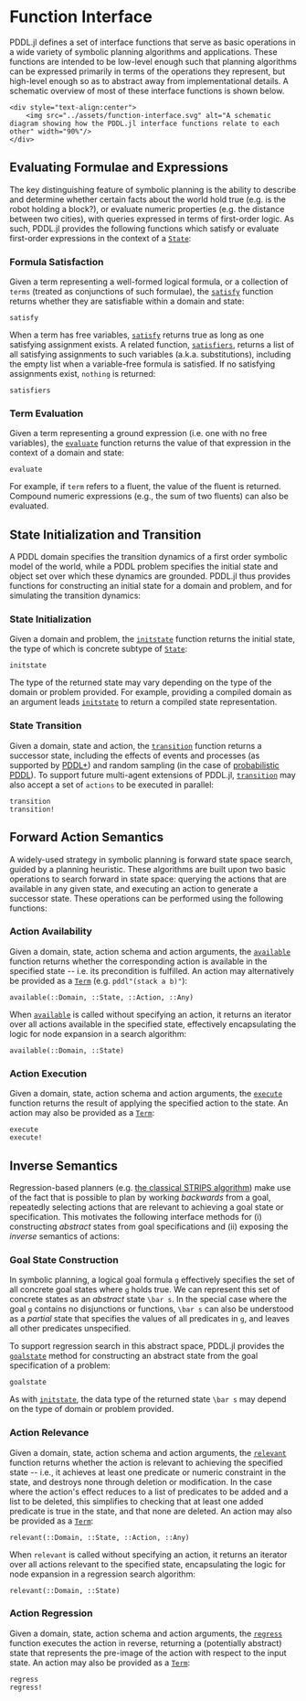 # Function Interface

PDDL.jl defines a set of interface functions that serve as basic operations in a wide variety of symbolic planning algorithms and applications. These functions are intended to be low-level enough such that planning algorithms can be expressed primarily in terms of the operations they represent, but high-level enough so as to abstract away from implementational details. A schematic overview of most of these interface functions is shown below.

```@raw html
<div style="text-align:center">
    <img src="../assets/function-interface.svg" alt="A schematic diagram showing how the PDDL.jl interface functions relate to each other" width="90%"/>
</div>
```

## Evaluating Formulae and Expressions

The key distinguishing feature of symbolic planning is the ability to describe and determine whether certain facts about the world hold true (e.g. is the robot holding a block?), or evaluate numeric properties (e.g. the distance between two cities), with queries expressed in terms of first-order logic. As such, PDDL.jl provides the following functions which satisfy or evaluate first-order expressions in the context of a [`State`](@ref):

### Formula Satisfaction

Given a term representing a well-formed logical formula, or a collection of `terms` (treated as conjunctions of such formulae), the [`satisfy`](@ref) function returns whether they are satisfiable within a domain and state:

```@docs
satisfy
```

When a term has free variables, [`satisfy`](@ref) returns true as long as one satisfying assignment exists. A related function, [`satisfiers`](@ref), returns a list of all satisfying assignments to such variables (a.k.a. substitutions), including the empty list when a variable-free formula is satisfied. If no satisfying assignments exist, `nothing` is returned:

```@docs
satisfiers
```

### Term Evaluation

Given a term representing a ground expression (i.e. one with no free variables), the [`evaluate`](@ref) function returns the value of that expression in the context of a domain and state:

```@docs
evaluate
```

For example, if `term` refers to a fluent, the value of the fluent is returned. Compound numeric expressions (e.g., the sum of two fluents) can also be evaluated.

## State Initialization and Transition

A PDDL domain specifies the transition dynamics of a first order symbolic model of the world, while a PDDL problem specifies the initial state and object set over which these dynamics are grounded. PDDL.jl thus provides functions for constructing an initial state for a domain and problem, and for simulating the transition dynamics:

### State Initialization

Given a domain and problem, the [`initstate`](@ref) function returns the initial state, the type of which is concrete subtype of [`State`](@ref):

```@docs
initstate
```

The type of the returned state may vary depending on the type of the domain or problem provided. For example, providing a compiled domain as an argument leads [`initstate`](@ref) to return a compiled state representation.

### State Transition

Given a domain, state and action, the [`transition`](@ref) function returns a successor state, including the effects of events and processes (as supported by [PDDL+](http://citeseerx.ist.psu.edu/viewdoc/download?doi=10.1.1.15.5965&rep=rep1&type=pdf)) and random sampling (in the case of [probabilistic PDDL](http://citeseerx.ist.psu.edu/viewdoc/download?doi=10.1.1.94.2335&rep=rep1&type=pdf)). To support future multi-agent extensions of PDDL.jl, [`transition`](@ref) may also accept a set of `actions` to be executed in parallel:

```@docs
transition
transition!
```

## Forward Action Semantics

A widely-used strategy in symbolic planning is forward state space search, guided by a planning heuristic. These algorithms are built upon two basic operations to search forward in state space: querying the actions that are available in any given state, and executing an action to generate a successor state. These operations can be performed using the following functions:

### Action Availability

Given a domain, state, action schema and action arguments, the [`available`](@ref) function returns whether the corresponding action is available in the specified state -- i.e. its precondition is fulfilled. An action may alternatively be provided as a [`Term`](@ref) (e.g. `pddl"(stack a b)"`):

```@docs
available(::Domain, ::State, ::Action, ::Any)
```

When [`available`](@ref) is called without specifying an action, it returns an iterator over all actions available in the specified state, effectively encapsulating the logic for node expansion in a search algorithm:

```@docs
available(::Domain, ::State)
```

### Action Execution

Given a domain, state, action schema and action arguments, the [`execute`](@ref) function returns the result of applying the specified action to the state. An action may also be provided as a [`Term`](@ref):

```@docs
execute
execute!
```

## Inverse Semantics

Regression-based planners (e.g. [the classical STRIPS algorithm](https://en.wikipedia.org/wiki/Stanford_Research_Institute_Problem_Solver)) make use of the fact that is possible to plan by working *backwards* from a goal, repeatedly selecting actions that are relevant to achieving a goal state or specification. This motivates the following interface methods for (i) constructing *abstract* states from goal specifications and (ii) exposing the *inverse* semantics of actions:

### Goal State Construction

In symbolic planning, a logical goal formula ``g`` effectively specifies the set of all concrete goal states where ``g`` holds true. We can represent this set of concrete states as an *abstract* state ``\bar s``. In the special case where the goal ``g`` contains no disjunctions or functions, ``\bar s`` can also be understood as a *partial* state that specifies the values of all predicates in ``g``, and leaves all other predicates unspecified.

To support regression search in this abstract space, PDDL.jl provides the [`goalstate`](@ref) method for constructing an abstract state from the goal specification of a problem:

```@docs
goalstate
```

As with [`initstate`](@ref), the data type of the returned state ``\bar s`` may depend on the type of domain or problem provided.

### Action Relevance

Given a domain, state, action schema and action arguments, the [`relevant`](@ref) function returns whether the action is relevant to achieving the specified state -- i.e., it achieves at least one predicate or numeric constraint in the state, and destroys none through deletion or modification. In the case where the action's effect reduces to a list of predicates to be added and a list to be deleted, this simplifies to checking that at least one added predicate is true in the state, and that none are deleted. An action may also be provided as a [`Term`](@ref):

```@docs
relevant(::Domain, ::State, ::Action, ::Any)
```

When `relevant` is called without specifying an action, it returns an iterator over all actions relevant to the specified state, encapsulating the logic for node expansion in a regression search algorithm:

```@docs
relevant(::Domain, ::State)
```

### Action Regression

Given a domain, state, action schema and action arguments, the [`regress`](@ref) function executes the action in reverse, returning a (potentially abstract) state that represents the pre-image of the action with respect to the input state. An action may also be provided as a [`Term`](@ref):

```@docs
regress
regress!
```
